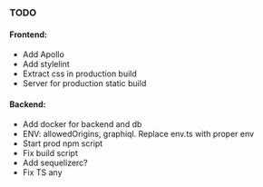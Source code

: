 ### TODO
#### Frontend:

- Add Apollo
- Add stylelint
- Extract css in production build
- Server for production static build

#### Backend:

- Add docker for backend and db
- ENV: allowedOrigins, graphiql. Replace env.ts with proper env
- Start prod npm script
- Fix build script
- Add sequelizerc?
- Fix TS any
